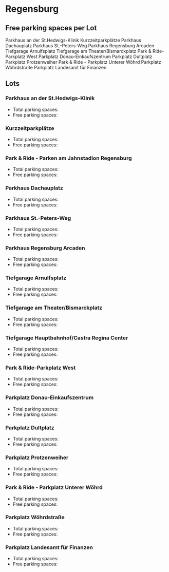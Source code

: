
# Regensburg

## Free parking spaces per Lot

<WorldMap>
  <Marker lat="49.017323" lon="12.078917" labelTopic="parken-dd/parken-dd/Regensburg/regensburgparkhausandersthedwigsklinik/free">Parkhaus an der St.Hedwigs-Klinik</Marker>
  <Marker lat="49.019525" lon="12.098442" labelTopic="parken-dd/parken-dd/Regensburg/regensburgkurzzeitparkplaetze/free">Kurzzeitparkplätze</Marker>
  <Marker lat="49.017045" lon="12.101358" labelTopic="parken-dd/parken-dd/Regensburg/regensburgparkhausdachauplatz/free">Parkhaus Dachauplatz</Marker>
  <Marker lat="49.015205" lon="12.09717" labelTopic="parken-dd/parken-dd/Regensburg/regensburgparkhausstpetersweg/free">Parkhaus St.-Peters-Weg</Marker>
  <Marker lat="49.010127" lon="12.101428" labelTopic="parken-dd/parken-dd/Regensburg/regensburgparkhausregensburgarcaden/free">Parkhaus Regensburg Arcaden</Marker>
  <Marker lat="49.019799" lon="12.089572" labelTopic="parken-dd/parken-dd/Regensburg/regensburgtiefgaragearnulfsplatz/free">Tiefgarage Arnulfsplatz</Marker>
  <Marker lat="49.018718" lon="12.089365" labelTopic="parken-dd/parken-dd/Regensburg/regensburgtiefgarageamtheaterbismarckplatz/free">Tiefgarage am Theater/Bismarckplatz</Marker>
  <Marker lat="49.015429" lon="12.064749" labelTopic="parken-dd/parken-dd/Regensburg/regensburgpark&rideparkplatzwest/free">Park & Ride-Parkplatz West</Marker>
  <Marker lat="49.02659" lon="12.11643" labelTopic="parken-dd/parken-dd/Regensburg/regensburgparkplatzdonaueinkaufszentrum/free">Parkplatz Donau-Einkaufszentrum</Marker>
  <Marker lat="49.025467" lon="12.090572" labelTopic="parken-dd/parken-dd/Regensburg/regensburgparkplatzdultplatz/free">Parkplatz Dultplatz</Marker>
  <Marker lat="49.026326" lon="12.09354" labelTopic="parken-dd/parken-dd/Regensburg/regensburgparkplatzprotzenweiher/free">Parkplatz Protzenweiher</Marker>
  <Marker lat="49.020964" lon="12.109358" labelTopic="parken-dd/parken-dd/Regensburg/regensburgpark&rideparkplatzuntererwoehrd/free">Park & Ride - Parkplatz Unterer Wöhrd</Marker>
  <Marker lat="49.022061" lon="12.103114" labelTopic="parken-dd/parken-dd/Regensburg/regensburgparkplatzwoehrdstrasse/free">Parkplatz Wöhrdstraße</Marker>
  <Marker lat="49.01266090091584" lon="12.096526622772217" labelTopic="parken-dd/parken-dd/Regensburg/regensburgparkplatzlandesamtfuerfinanzen/free">Parkplatz Landesamt für Finanzen</Marker>
</WorldMap>

## Lots

### Parkhaus an der St.Hedwigs-Klinik

* Total parking spaces: <Value topic="parken-dd/parken-dd/Regensburg/regensburgparkhausandersthedwigsklinik/total"/>
* Free parking spaces: <Value topic="parken-dd/parken-dd/Regensburg/regensburgparkhausandersthedwigsklinik/free"/>


### Kurzzeitparkplätze

* Total parking spaces: <Value topic="parken-dd/parken-dd/Regensburg/regensburgkurzzeitparkplaetze/total"/>
* Free parking spaces: <Value topic="parken-dd/parken-dd/Regensburg/regensburgkurzzeitparkplaetze/free"/>


### Park & Ride - Parken am Jahnstadion Regensburg

* Total parking spaces: <Value topic="parken-dd/parken-dd/Regensburg/regensburgpark&rideparkenamjahnstadionregensburg/total"/>
* Free parking spaces: <Value topic="parken-dd/parken-dd/Regensburg/regensburgpark&rideparkenamjahnstadionregensburg/free"/>


### Parkhaus Dachauplatz

* Total parking spaces: <Value topic="parken-dd/parken-dd/Regensburg/regensburgparkhausdachauplatz/total"/>
* Free parking spaces: <Value topic="parken-dd/parken-dd/Regensburg/regensburgparkhausdachauplatz/free"/>


### Parkhaus St.-Peters-Weg

* Total parking spaces: <Value topic="parken-dd/parken-dd/Regensburg/regensburgparkhausstpetersweg/total"/>
* Free parking spaces: <Value topic="parken-dd/parken-dd/Regensburg/regensburgparkhausstpetersweg/free"/>


### Parkhaus Regensburg Arcaden

* Total parking spaces: <Value topic="parken-dd/parken-dd/Regensburg/regensburgparkhausregensburgarcaden/total"/>
* Free parking spaces: <Value topic="parken-dd/parken-dd/Regensburg/regensburgparkhausregensburgarcaden/free"/>


### Tiefgarage Arnulfsplatz

* Total parking spaces: <Value topic="parken-dd/parken-dd/Regensburg/regensburgtiefgaragearnulfsplatz/total"/>
* Free parking spaces: <Value topic="parken-dd/parken-dd/Regensburg/regensburgtiefgaragearnulfsplatz/free"/>


### Tiefgarage am Theater/Bismarckplatz

* Total parking spaces: <Value topic="parken-dd/parken-dd/Regensburg/regensburgtiefgarageamtheaterbismarckplatz/total"/>
* Free parking spaces: <Value topic="parken-dd/parken-dd/Regensburg/regensburgtiefgarageamtheaterbismarckplatz/free"/>


### Tiefgarage Hauptbahnhof/Castra Regina Center

* Total parking spaces: <Value topic="parken-dd/parken-dd/Regensburg/regensburgtiefgaragehauptbahnhofcastrareginacenter/total"/>
* Free parking spaces: <Value topic="parken-dd/parken-dd/Regensburg/regensburgtiefgaragehauptbahnhofcastrareginacenter/free"/>


### Park & Ride-Parkplatz West

* Total parking spaces: <Value topic="parken-dd/parken-dd/Regensburg/regensburgpark&rideparkplatzwest/total"/>
* Free parking spaces: <Value topic="parken-dd/parken-dd/Regensburg/regensburgpark&rideparkplatzwest/free"/>


### Parkplatz Donau-Einkaufszentrum

* Total parking spaces: <Value topic="parken-dd/parken-dd/Regensburg/regensburgparkplatzdonaueinkaufszentrum/total"/>
* Free parking spaces: <Value topic="parken-dd/parken-dd/Regensburg/regensburgparkplatzdonaueinkaufszentrum/free"/>


### Parkplatz Dultplatz

* Total parking spaces: <Value topic="parken-dd/parken-dd/Regensburg/regensburgparkplatzdultplatz/total"/>
* Free parking spaces: <Value topic="parken-dd/parken-dd/Regensburg/regensburgparkplatzdultplatz/free"/>


### Parkplatz Protzenweiher

* Total parking spaces: <Value topic="parken-dd/parken-dd/Regensburg/regensburgparkplatzprotzenweiher/total"/>
* Free parking spaces: <Value topic="parken-dd/parken-dd/Regensburg/regensburgparkplatzprotzenweiher/free"/>


### Park & Ride - Parkplatz Unterer Wöhrd

* Total parking spaces: <Value topic="parken-dd/parken-dd/Regensburg/regensburgpark&rideparkplatzuntererwoehrd/total"/>
* Free parking spaces: <Value topic="parken-dd/parken-dd/Regensburg/regensburgpark&rideparkplatzuntererwoehrd/free"/>


### Parkplatz Wöhrdstraße

* Total parking spaces: <Value topic="parken-dd/parken-dd/Regensburg/regensburgparkplatzwoehrdstrasse/total"/>
* Free parking spaces: <Value topic="parken-dd/parken-dd/Regensburg/regensburgparkplatzwoehrdstrasse/free"/>


### Parkplatz Landesamt für Finanzen

* Total parking spaces: <Value topic="parken-dd/parken-dd/Regensburg/regensburgparkplatzlandesamtfuerfinanzen/total"/>
* Free parking spaces: <Value topic="parken-dd/parken-dd/Regensburg/regensburgparkplatzlandesamtfuerfinanzen/free"/>

